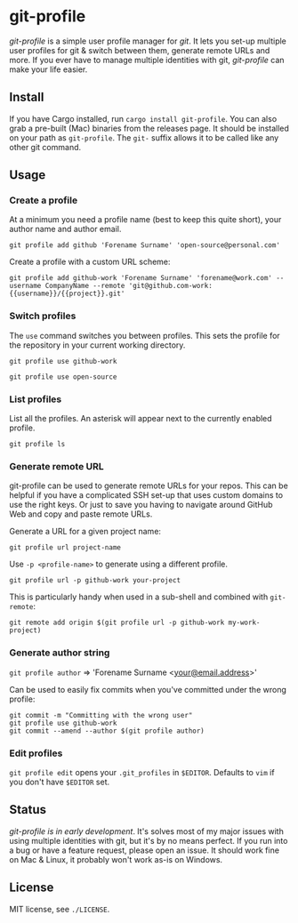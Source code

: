 git-profile
==========

*git-profile* is a simple user profile manager for *git*. It lets you set-up multiple user profiles for git & switch
between them, generate remote URLs and more. If you ever have to manage multiple identities with git, *git-profile* can make
your life easier.

## Install

If you have Cargo installed, run `cargo install git-profile`. You can also grab a pre-built (Mac) binaries from the releases page. 
It should be installed on your path as `git-profile`. The `git-` suffix allows it to be called like any other git command.

## Usage

### Create a profile
At a minimum you need a profile name (best to keep this quite short), your author name and author email.

`git profile add github 'Forename Surname' 'open-source@personal.com'`

Create a profile with a custom URL scheme:

`git profile add github-work 'Forename Surname' 'forename@work.com' --username CompanyName --remote 'git@github.com-work:{{username}}/{{project}}.git'`

### Switch profiles
The `use` command switches you between profiles. This sets the profile for the repository in your current working directory.

`git profile use github-work`

`git profile use open-source`


### List profiles
List all the profiles. An asterisk will appear next to the currently enabled profile.

`git profile ls`

### Generate remote URL
git-profile can be used to generate remote URLs for your repos. This can be helpful if you have a complicated SSH
set-up that uses custom domains to use the right keys. Or just to save you having to navigate around GitHub Web
and copy and paste remote URLs.

Generate a URL for a given project name:

`git profile url project-name`

Use `-p <profile-name>` to generate using a different profile.

`git profile url -p github-work your-project`

This is particularly handy when used in a sub-shell and combined with `git-remote`:

`git remote add origin $(git profile url -p github-work my-work-project)`

### Generate author string
`git profile author` => 'Forename Surname \<your@email.address\>'

Can be used to easily fix commits when you've committed under the wrong profile:
```
git commit -m "Committing with the wrong user"
git profile use github-work
git commit --amend --author $(git profile author)
```

### Edit profiles
`git profile edit` opens your `.git_profiles` in `$EDITOR`. Defaults to `vim` if you don't have `$EDITOR` set.


## Status

*git-profile is in early development*. It's solves most of my major issues with using multiple identities with git, but it's by no means perfect.
If you run into a bug or have a feature request, please open an issue. It should work fine on Mac & Linux, it probably won't work as-is on Windows.


## License

MIT license, see `./LICENSE`.
